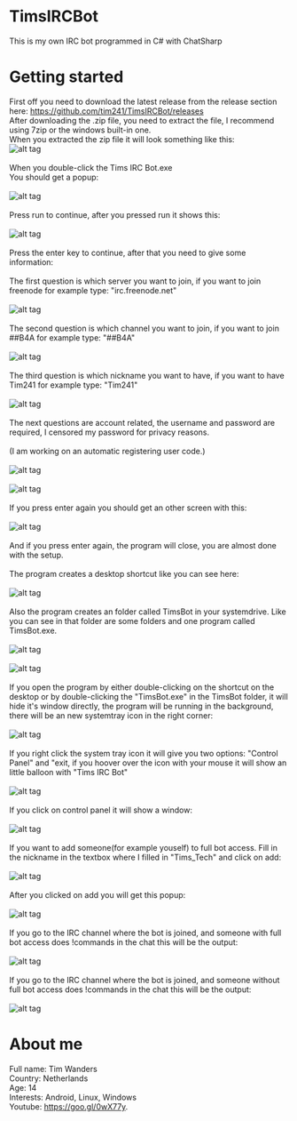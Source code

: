 # TimsIRCBot <br />
This is my own IRC bot programmed in C# with ChatSharp  <br />
# Getting started <br />
First off you need to download the latest release from the release section here: https://github.com/tim241/TimsIRCBot/releases <br />
After downloading the .zip file, you need to extract the file, I recommend using 7zip or the windows built-in one. <br />
When you extracted the zip file it will look something like this: <br />
![alt tag](https://raw.githubusercontent.com/tim241/TimsIRCBot/master/pictures/tutorial/1.PNG) <br />
<br />
When you double-click the Tims IRC Bot.exe <br />
You should get a popup: <br />
<br />
![alt tag](https://raw.githubusercontent.com/tim241/TimsIRCBot/master/pictures/tutorial/2.PNG) <br />
<br />
Press run to continue, after you pressed run it shows this: <br />
<br />
![alt tag](https://raw.githubusercontent.com/tim241/TimsIRCBot/master/pictures/tutorial/3.PNG) <br />
<br />
Press the enter key to continue, after that you need to give some information: <br />
<br />
The first question is which server you want to join, if you want to join freenode for example type: "irc.freenode.net" <br />
<br />
![alt tag](https://raw.githubusercontent.com/tim241/TimsIRCBot/master/pictures/tutorial/4.PNG) <br />
<br />
The second question is which channel you want to join, if you want to join ##B4A for example type: "##B4A" <br />
<br />
![alt tag](https://raw.githubusercontent.com/tim241/TimsIRCBot/master/pictures/tutorial/5.PNG) <br />
<br />
The third  question is which nickname you want to have, if you want to have Tim241 for example type: "Tim241" <br />
<br />
![alt tag](https://raw.githubusercontent.com/tim241/TimsIRCBot/master/pictures/tutorial/6.PNG) <br />
<br />
The next questions are account related, the username and password are required, I censored my password for privacy reasons. <br />
<br />
(I am working on an automatic registering user code.)  <br />
<br />
![alt tag](https://raw.githubusercontent.com/tim241/TimsIRCBot/master/pictures/tutorial/7.PNG) <br />
<br />
![alt tag](https://raw.githubusercontent.com/tim241/TimsIRCBot/master/pictures/tutorial/8.PNG) <br />
<br />
If you press enter again you should get an other screen with this: <br />
<br />
![alt tag](https://raw.githubusercontent.com/tim241/TimsIRCBot/master/pictures/tutorial/9.PNG) <br />
<br />
And if you press enter again, the program will close, you are almost done with the setup. <br />
<br />
The program creates a desktop shortcut like you can see here: <br />
<br />
![alt tag](https://raw.githubusercontent.com/tim241/TimsIRCBot/master/pictures/tutorial/10.PNG) <br />
<br />
Also the program creates an folder called TimsBot in your systemdrive. Like you can see in that folder are some folders and one program called TimsBot.exe. <br />
<br />
![alt tag](https://raw.githubusercontent.com/tim241/TimsIRCBot/master/pictures/tutorial/11.PNG) <br />
<br />
![alt tag](https://raw.githubusercontent.com/tim241/TimsIRCBot/master/pictures/tutorial/12.PNG) <br />
<br />
If you open the program by either double-clicking on the shortcut on the desktop or by double-clicking the "TimsBot.exe" in the TimsBot folder, it will hide it's window directly, the program will be running in the background, there will be an new systemtray icon in the right corner: <br />
<br /> 
![alt tag](https://raw.githubusercontent.com/tim241/TimsIRCBot/master/pictures/tutorial/13.PNG) <br />
<br /> 
If you right click the system tray icon it will give you two options: "Control Panel" and "exit, if you hoover over the icon with your mouse it will show an little balloon with "Tims IRC Bot" <br /> 
<br /> 
![alt tag](https://raw.githubusercontent.com/tim241/TimsIRCBot/master/pictures/tutorial/14.png) <br />
<br />
If you click on control panel it will show a window: <br />
<br />
![alt tag](https://raw.githubusercontent.com/tim241/TimsIRCBot/master/pictures/tutorial/15.PNG) <br />
<br />
If you want to add someone(for example youself) to full bot access. Fill in the nickname in the textbox where I filled in "Tims_Tech" and click on add: <br />
<br />
![alt tag](https://raw.githubusercontent.com/tim241/TimsIRCBot/master/pictures/tutorial/16.PNG) <br />
<br />
After you clicked on add you will get this popup: <br />
<br />
![alt tag](https://raw.githubusercontent.com/tim241/TimsIRCBot/master/pictures/tutorial/17.PNG) <br />
<br />
If you go to the IRC channel where the bot is joined, and someone with full bot access does !commands in the chat this will be the output: <br />
<br />
![alt tag](https://raw.githubusercontent.com/tim241/TimsIRCBot/master/pictures/tutorial/18.PNG) <br />
<br />
If you go to the IRC channel where the bot is joined, and someone without full bot access does !commands in the chat this will be the output: <br />
<br />
![alt tag](https://raw.githubusercontent.com/tim241/TimsIRCBot/master/pictures/tutorial/19.PNG) <br />
# About me
Full name: Tim Wanders <br />
Country: Netherlands <br />
Age: 14 <br />
Interests: Android, Linux, Windows <br />
Youtube: https://goo.gl/0wX77y.

